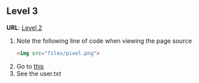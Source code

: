 ## Level 3

**URL**: [Level 2](http://natas2.natas.labs.overthewire.org/)

 1. Note the following line of code when viewing the page source
	 ``` html
	 <img src="files/pixel.png">
	 ```
 2. Go to [this](http://natas2.natas.labs.overthewire.org/files/)
 3. See the user.txt